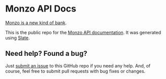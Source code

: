 Monzo API Docs
========

[Monzo is a new kind of bank](https://monzo.com).

This is the public repo for the [Monzo API documentation](https://monzo.com/docs). It was generated using [Slate](https://github.com/lord/slate).


Need help? Found a bug?
-----------------------

Just [submit an issue](https://github.com/monzo/docs/issues) to this GitHub repo if you need any help. And, of course, feel free to submit pull requests with bug fixes or changes.
